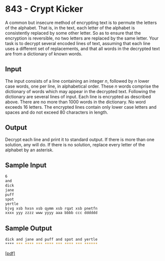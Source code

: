 # 843 - Crypt Kicker

A common but insecure method of encrypting text is to permute the letters of the alphabet. That is,
in the text, each letter of the alphabet is consistently replaced by some other letter. So as to ensure
that the encryption is reversible, no two letters are replaced by the same letter.
Your task is to decrypt several encoded lines of text, assuming that each line uses a different set of
replacements, and that all words in the decrypted text are from a dictionary of known words.


## Input

The input consists of a line containing an integer *n*, followed by *n* lower case words, one per line, in
alphabetical order. These *n* words comprise the dictionary of words which may appear in the decrypted
text. Following the dictionary are several lines of input. Each line is encrypted as described above.
There are no more than 1000 words in the dictionary. No word exceeds 16 letters. The encrypted
lines contain only lower case letters and spaces and do not exceed 80 characters in length.


## Output

Decrypt each line and print it to standard output. If there is more than one solution, any will do. If
there is no solution, replace every letter of the alphabet by an asterisk.


## Sample Input

```bash
6
and
dick
jane
puff
spot
yertle
bjvg xsb hxsn xsb qymm xsb rqat xsb pnetfn
xxxx yyy zzzz www yyyy aaa bbbb ccc dddddd
```

## Sample Output

```bash
dick and jane and puff and spot and yertle
**** *** **** *** **** *** **** *** ******
```

[\[pdf\]](https://uva.onlinejudge.org/external/8/843.pdf)
